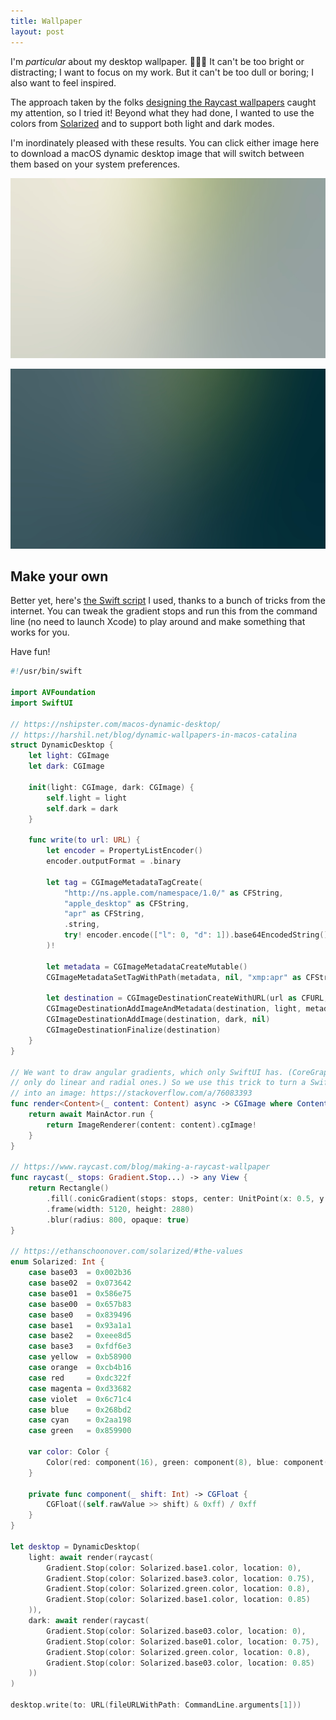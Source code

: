 ```yaml
---
title: Wallpaper
layout: post
---
```


I'm _particular_ about my desktop wallpaper. 🤦🏻‍♂️ It can't be too bright or
distracting; I want to focus on my work. But it can't be too dull or boring; I
also want to feel inspired.

The approach taken by the folks [designing the Raycast wallpapers][raycast]
caught my attention, so I tried it! Beyond what they had done, I wanted to use
the colors from [Solarized][solarized] and to support both light and dark
modes.

[raycast]: https://www.raycast.com/blog/making-a-raycast-wallpaper
[solarized]: https://ethanschoonover.com/solarized/

I'm inordinately pleased with these results. You can click either image here to
download a macOS dynamic desktop image that will switch between them based on
your system preferences.

<a href="/images/2023/05/04/solarized.heic"><img src="/images/2023/05/04/light.png" width="512" height="288" /></a>

<a href="/images/2023/05/04/solarized.heic"><img src="/images/2023/05/04/dark.png" width="512" height="288" /></a>

## Make your own

Better yet, here's [the Swift script][script] I used, thanks to a bunch of
tricks from the internet. You can tweak the gradient stops and run this from
the command line (no need to launch Xcode) to play around and make something
that works for you.

[script]: https://github.com/matthewtodd/dotfiles/blob/ffe4af5f52ed9820a98e7977473664d708f157e7/libexec/dynamic_desktop.swift

Have fun!

```swift
#!/usr/bin/swift

import AVFoundation
import SwiftUI

// https://nshipster.com/macos-dynamic-desktop/
// https://harshil.net/blog/dynamic-wallpapers-in-macos-catalina
struct DynamicDesktop {
    let light: CGImage
    let dark: CGImage

    init(light: CGImage, dark: CGImage) {
        self.light = light
        self.dark = dark
    }

    func write(to url: URL) {
        let encoder = PropertyListEncoder()
        encoder.outputFormat = .binary

        let tag = CGImageMetadataTagCreate(
            "http://ns.apple.com/namespace/1.0/" as CFString,
            "apple_desktop" as CFString,
            "apr" as CFString,
            .string,
            try! encoder.encode(["l": 0, "d": 1]).base64EncodedString() as CFString
        )!

        let metadata = CGImageMetadataCreateMutable()
        CGImageMetadataSetTagWithPath(metadata, nil, "xmp:apr" as CFString, tag)

        let destination = CGImageDestinationCreateWithURL(url as CFURL, AVFileType.heic as CFString, 2, nil)!
        CGImageDestinationAddImageAndMetadata(destination, light, metadata, nil)
        CGImageDestinationAddImage(destination, dark, nil)
        CGImageDestinationFinalize(destination)
    }
}

// We want to draw angular gradients, which only SwiftUI has. (CoreGraphics can
// only do linear and radial ones.) So we use this trick to turn a SwiftUI View
// into an image: https://stackoverflow.com/a/76083393
func render<Content>(_ content: Content) async -> CGImage where Content: View  {
    return await MainActor.run {
        return ImageRenderer(content: content).cgImage!
    }
}

// https://www.raycast.com/blog/making-a-raycast-wallpaper
func raycast(_ stops: Gradient.Stop...) -> any View {
    return Rectangle()
        .fill(.conicGradient(stops: stops, center: UnitPoint(x: 0.5, y: 0.75)))
        .frame(width: 5120, height: 2880)
        .blur(radius: 800, opaque: true)
}

// https://ethanschoonover.com/solarized/#the-values
enum Solarized: Int {
    case base03  = 0x002b36
    case base02  = 0x073642
    case base01  = 0x586e75
    case base00  = 0x657b83
    case base0   = 0x839496
    case base1   = 0x93a1a1
    case base2   = 0xeee8d5
    case base3   = 0xfdf6e3
    case yellow  = 0xb58900
    case orange  = 0xcb4b16
    case red     = 0xdc322f
    case magenta = 0xd33682
    case violet  = 0x6c71c4
    case blue    = 0x268bd2
    case cyan    = 0x2aa198
    case green   = 0x859900

    var color: Color {
        Color(red: component(16), green: component(8), blue: component(0))
    }

    private func component(_ shift: Int) -> CGFloat {
        CGFloat((self.rawValue >> shift) & 0xff) / 0xff
    }
}

let desktop = DynamicDesktop(
    light: await render(raycast(
        Gradient.Stop(color: Solarized.base1.color, location: 0),
        Gradient.Stop(color: Solarized.base3.color, location: 0.75),
        Gradient.Stop(color: Solarized.green.color, location: 0.8),
        Gradient.Stop(color: Solarized.base1.color, location: 0.85)
    )),
    dark: await render(raycast(
        Gradient.Stop(color: Solarized.base03.color, location: 0),
        Gradient.Stop(color: Solarized.base01.color, location: 0.75),
        Gradient.Stop(color: Solarized.green.color, location: 0.8),
        Gradient.Stop(color: Solarized.base03.color, location: 0.85)
    ))
)

desktop.write(to: URL(fileURLWithPath: CommandLine.arguments[1]))
```
